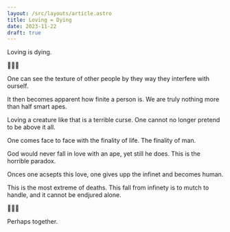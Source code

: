 ```yaml
---
layout: /src/layouts/article.astro
title: Loving = Dying
date: 2023-11-22
draft: true
---
```


Loving is dying.

🖤🖤🖤

One can see the texture of other people by they way they interfere with ourself. 

It then becomes apparent how finite a person is. We are truly nothing more than half smart apes. 

Loving a creature like that is a terrible curse. One cannot no longer pretend to be above it all. 

One comes face to face with the finality of life. The finality of man. 

God would never fall in love with an ape, yet still he does. This is the horrible paradox. 

Onces one acsepts this love, one gives upp the infinet and becomes human. 

This is the most extreme of deaths. This fall from infinety is to mutch to handle, and it cannot be endjured alone. 

🖤🖤🖤

Perhaps together.